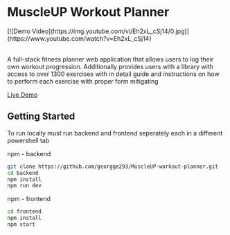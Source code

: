 <h1 align="center">
  <h1>MuscleUP Workout Planner</h1>
  [![Demo Video](https://img.youtube.com/vi/Eh2xL_cSj14/0.jpg)](https://www.youtube.com/watch?v=Eh2xL_cSj14)
  <br>
  <br>
  <p>A full-stack fitness planner web application that allows users to log their own workout progression. Additionally provides users with a library with access to over 1300 exercises with in detail guide and instructions on how to perform each exercise with proper form mitigating  </p>
  <p><a href="https://example.com">Live Demo</a></p>
</h1>

## Getting Started

To run locally must run backend and frontend seperately each in a different powershell tab

npm - backend

```bash
git clone https://github.com/georgge293/MuscleUP-workout-planner.git
cd backend
npm install
npm run dev
```

npm - frontend

```bash
cd frontend
npm install
npm start
```
